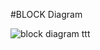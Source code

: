 #BLOCK Diagram

![block diagram ttt](https://user-images.githubusercontent.com/64957658/114688516-63030500-9d32-11eb-9c8b-8e03960e64c9.png)
